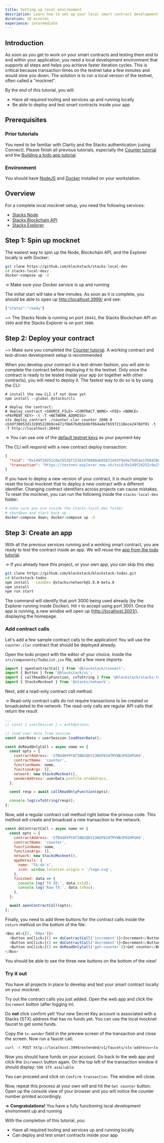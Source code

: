 ```yaml
---
title: Setting up local environment
description: Learn how to set up your local smart contract development environment
duration: 30 minutes
experience: intermediate
---
```


## Introduction

As soon as you get to work on your smart contracts and testing them end to end within your application, you need a local development environment that supports all steps and helps you achieve faster iteration cycles. This is critical because transaction times on the testnet take a few minutes and would slow you down. The solution is to run a local version of the testnet, often called a "mocknet".

By the end of this tutorial, you will:

- Have all required tooling and services up and running locally
- Be able to deploy and test smart contracts inside your app

## Prerequisites

### Prior tutorials

You need to be familiar with Clarity and the Stacks authentication (using Connect). Please finish all previous tutorials, especially the [Counter tutorial](/smart-contracts/counter-tutorial) and the [Building a todo app tutorial](/authentication/building-todo-app).

### Environment

You should have [NodeJS](https://nodejs.org/en/download/) and [Docker](https://docs.docker.com/get-docker/) installed on your workstation.

## Overview

For a complete local mocknet setup, you need the following services:

- [Stacks Node](https://github.com/blockstack/stacks-blockchain)
- [Stacks Blockchain API](https://github.com/blockstack/stacks-blockchain-api)
- [Stacks Explorer](https://github.com/blockstack/explorer)

## Step 1: Spin up mocknet

The easiest way to spin up the Node, Blockchain API, and the Explorer locally is with Docker:

```bash
git clone https://github.com/blockstack/stacks-local-dev
cd stacks-local-dev/
docker-compose up -d
```

-> Make sure your Docker service is up and running

The initial start will take a few minutes. As soon as it is complete, you should be able to open up [http://localhost:3999/](http://localhost:3999/) and see:

```js
{"status":"ready"}
```

~> The Stacks Node is running on port `20443`, the Stacks Blockchain API on `3999` and the Stacks Explorer is on port `3000`.

## Step 2: Deploy your contract

~> Make sure you completed the [Counter tutorial](/smart-contracts/counter-tutorial). A working contract and test-driven development setup is recommended

When you develop your contract in a test-driven fashion, you will aim to complete the contract before deploying it to the testnet. Only once the contract is ready to be tested inside your app (or together with other contracts), you will need to deploy it. The fastest way to do so is by using the CLI:

```shell
# install the new CLI if not done yet
npm install --global @stacks/cli

# deploy the contract:
# deploy_contract <SOURCE_FILE> <CONTRACT_NAME> <FEE> <NONCE> <PAYMENT_KEY> -t -T <NETWORK_ADDRESS>
stx deploy_contract ./counter.clar counter 2000 0 cb3df38053d132895220b9ce471f6b676db5b9bf0b4adefb55f2118ece2478df01 -t -T http://localhost:20443
```

-> You can use one of the [default testnet keys](https://github.com/blockstack/stacks-blockchain-api/blob/e6e445b2cd1055f4bf25af7af646405783d5877e/src/api/routes/debug.ts#L36-L52) as your payment key

The CLI will respond with a new contract deploy transaction:

```json
{
  "txid": "0x149f2d252c0a1552bf15361970960ab95872d43f9a9e75d5ae1f60420d6e863b",
  "transaction": "https://testnet-explorer.now.sh/txid/0x149f2d252c0a1552bf15361970960ab95872d43f9a9e75d5ae1f60420d6e863b"
}
```

If you have to deploy a new version of your contract, it is much simpler to reset the local mocknet that to deploy a new contract with a different identifier. Changing contract identifiers across projects can cause mistakes. To reset the mocknet, you can run the following inside the `stacks-local-dev` folder:

```bash
# make sure you are inside the stacks-local-dev folder
# shutdown and start back up
docker-compose down; docker-compose up -d
```

## Step 3: Create an app

With all the previous services running and a working smart contract, you are ready to test the contract inside an app. We will reuse the [app from the todo tutorial](/authentication/building-todo-app).

-> If you already have this project, or your own app, you can skip this step

```bash
git clone https://github.com/blockstack/blockstack-todos.git
cd blockstack-todos
npm install --saveDev @stacks/network@1.0.0-beta.8
npm install
npm run start
```

The command will identify that port 3000 being used already (by the Explorer running inside Docker). Hit `Y` to accept using port 3001. Once the app is running, a new windoe will open up ([http://localhost:3001/](http://localhost:3001/)), displaying the homepage.

### Add contract calls

Let's add a few sample contract calls to the application! You will use the `counter.clar` contract that should be deployed already.

Open the todo project with the editor of your choice. Inside the `src/components/TodoList.jsx` file, add a few more imports:

```js
import { openContractCall } from '@blockstack/connect';
import { Button } from '@blockstack/ui';
import { callReadOnlyFunction, cvToString } from '@blockstack/stacks-transactions';
import { StacksMocknet } from '@stacks/network';
```

Next, add a read-only contract call method.

-> Read-only contract calls do not require transactions to be created or broadcasted to the network. The read-only calls are regular API calls that return the result

```js
...
// const { userSession } = authOptions;

// load user data from session
const userData = userSession.loadUserData();

const doReadOnlyCall = async name => {
  const opts = {
    contractAddress: 'STB44HYPYAT2BB2QE513NSP81HTMYWBJP02HPGK6',
    contractName: 'counter',
    functionName: name,
    functionArgs: [],
    network: new StacksMocknet(),
    senderAddress: userData.profile.stxAddress,
  };

  const resp = await callReadOnlyFunction(opts);

  console.log(cvToString(resp));
};
```

Now, add a regular contract call method right below the privous code. This method will create and broadcast a new transaction to the network.

```js
const doContractCall = async name => {
  const opts = {
    contractAddress: 'STB44HYPYAT2BB2QE513NSP81HTMYWBJP02HPGK6',
    contractName: 'counter',
    functionName: name,
    functionArgs: [],
    network: new StacksMocknet(),
    appDetails: {
      name: "To-do's",
      icon: window.location.origin + '/logo.svg',
    },
    finished: data => {
      console.log('TX ID:', data.txId);
      console.log('Raw TX:', data.txRaw);
    },
  };

  await openContractCall(opts);
};
```

Finally, you need to add three buttons for the contract calls inside the `return` method on the bottom of the file:

```js
<Box mt={[5, '60px']}>
  <Button onClick={() => doContractCall('increment')}>Increment</Button>
  <Button onClick={() => doContractCall('decrement')}>Decrement</Button>
  <Button onClick={() => doReadOnlyCall('get-counter')}>Get counter</Button>
</Box>
```

You should be able to see the three new buttons on the bottom of the view!

### Try it out

You have all projects in place to develop and test your smart contract locally on your mocknet.

Try out the contract calls you just added. Open the web app and click the `Increment` button (after logging in).

Do **not** click confirm yet! Your new Secret Key account is associated with a Stacks (STX) address that has no funds yet. You can use the local mocknet faucet to get some funds.

Copy the `tx-sender` field in the preview screen of the transaction and close the screen. Now run a faucet call:

```bash
curl -X POST http://localhost:3999/extended/v1/faucets/stx?address=<tx-sender>
```

Now you should have funds on your account. Go back to the web app and click the `Increment` button again. On the top left of the transaction window it should display: `500 STX available`.

You can proceed and click on `Confirm transaction`. The window will close.

Now, repeat this process at your own will and hit the `Get counter` button. Open up the console view of your browser and you will notice the counter number printed accordingly.

=> **Congratulations!** You have a fully functioning local development environment up and running

With the completion of this tutorial, you:

- Have all required tooling and services up and running locally
- Can deploy and test smart contracts inside your app
